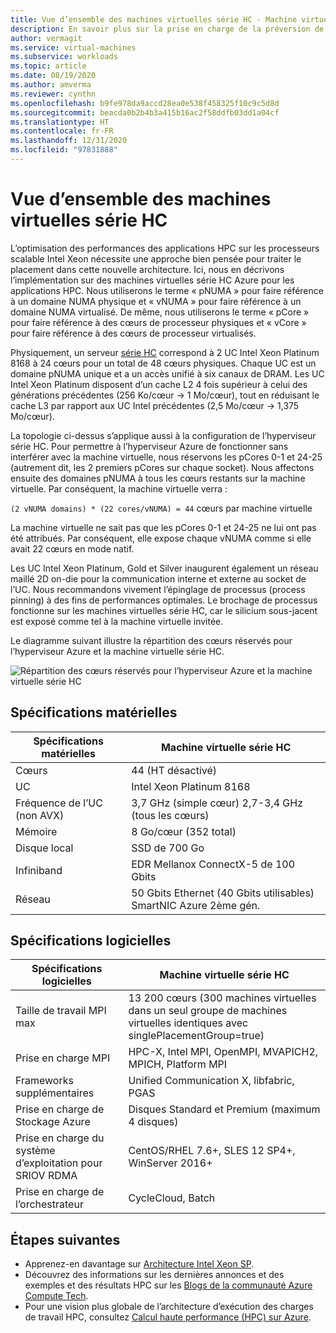 ```yaml
---
title: Vue d’ensemble des machines virtuelles série HC - Machine virtuelles Azure | Microsoft Docs
description: En savoir plus sur la prise en charge de la préversion de la taille de machine virtuelle série HC dans Azure.
author: vermagit
ms.service: virtual-machines
ms.subservice: workloads
ms.topic: article
ms.date: 08/19/2020
ms.author: amverma
ms.reviewer: cynthn
ms.openlocfilehash: b9fe978da9accd28ea0e538f458325f10c9c5d8d
ms.sourcegitcommit: beacda0b2b4b3a415b16ac2f58ddfb03dd1a04cf
ms.translationtype: HT
ms.contentlocale: fr-FR
ms.lasthandoff: 12/31/2020
ms.locfileid: "97831888"
---
```

# <a name="hc-series-virtual-machine-overview"></a>Vue d’ensemble des machines virtuelles série HC

L’optimisation des performances des applications HPC sur les processeurs scalable Intel Xeon nécessite une approche bien pensée pour traiter le placement dans cette nouvelle architecture. Ici, nous en décrivons l’implémentation sur des machines virtuelles série HC Azure pour les applications HPC. Nous utiliserons le terme « pNUMA » pour faire référence à un domaine NUMA physique et « vNUMA » pour faire référence à un domaine NUMA virtualisé. De même, nous utiliserons le terme « pCore » pour faire référence à des cœurs de processeur physiques et « vCore » pour faire référence à des cœurs de processeur virtualisés.

Physiquement, un serveur [série HC](../../hc-series.md) correspond à 2 UC Intel Xeon Platinum 8168 à 24 cœurs pour un total de 48 cœurs physiques. Chaque UC est un domaine pNUMA unique et a un accès unifié à six canaux de DRAM. Les UC Intel Xeon Platinum disposent d’un cache L2 4 fois supérieur à celui des générations précédentes (256 Ko/cœur -> 1 Mo/cœur), tout en réduisant le cache L3 par rapport aux UC Intel précédentes (2,5 Mo/cœur -> 1,375 Mo/cœur).

La topologie ci-dessus s’applique aussi à la configuration de l’hyperviseur série HC. Pour permettre à l’hyperviseur Azure de fonctionner sans interférer avec la machine virtuelle, nous réservons les pCores 0-1 et 24-25 (autrement dit, les 2 premiers pCores sur chaque socket). Nous affectons ensuite des domaines pNUMA à tous les cœurs restants sur la machine virtuelle. Par conséquent, la machine virtuelle verra :

`(2 vNUMA domains) * (22 cores/vNUMA) = 44` cœurs par machine virtuelle

La machine virtuelle ne sait pas que les pCores 0-1 et 24-25 ne lui ont pas été attribués. Par conséquent, elle expose chaque vNUMA comme si elle avait 22 cœurs en mode natif.

Les UC Intel Xeon Platinum, Gold et Silver inaugurent également un réseau maillé 2D on-die pour la communication interne et externe au socket de l’UC. Nous recommandons vivement l’épinglage de processus (process pinning) à des fins de performances optimales. Le brochage de processus fonctionne sur les machines virtuelles série HC, car le silicium sous-jacent est exposé comme tel à la machine virtuelle invitée.

Le diagramme suivant illustre la répartition des cœurs réservés pour l’hyperviseur Azure et la machine virtuelle série HC.

![Répartition des cœurs réservés pour l’hyperviseur Azure et la machine virtuelle série HC](./media/hc-series-overview/segregation-cores.png)

## <a name="hardware-specifications"></a>Spécifications matérielles

| Spécifications matérielles          | Machine virtuelle série HC                     |
|----------------------------------|----------------------------------|
| Cœurs                            | 44 (HT désactivé)                 |
| UC                              | Intel Xeon Platinum 8168         |
| Fréquence de l’UC (non AVX)          | 3,7 GHz (simple cœur) 2,7-3,4 GHz (tous les cœurs) |
| Mémoire                           | 8 Go/cœur (352 total)            |
| Disque local                       | SSD de 700 Go                       |
| Infiniband                       | EDR Mellanox ConnectX-5 de 100 Gbits   |
| Réseau                          | 50 Gbits Ethernet (40 Gbits utilisables) SmartNIC Azure 2ème gén.    |

## <a name="software-specifications"></a>Spécifications logicielles

| Spécifications logicielles     |Machine virtuelle série HC           |
|-----------------------------|-----------------------|
| Taille de travail MPI max            | 13 200 cœurs (300 machines virtuelles dans un seul groupe de machines virtuelles identiques avec singlePlacementGroup=true)  |
| Prise en charge MPI                 | HPC-X, Intel MPI, OpenMPI, MVAPICH2, MPICH, Platform MPI  |
| Frameworks supplémentaires       | Unified Communication X, libfabric, PGAS |
| Prise en charge de Stockage Azure       | Disques Standard et Premium (maximum 4 disques) |
| Prise en charge du système d’exploitation pour SRIOV RDMA   | CentOS/RHEL 7.6+, SLES 12 SP4+, WinServer 2016+  |
| Prise en charge de l’orchestrateur        | CycleCloud, Batch  |

## <a name="next-steps"></a>Étapes suivantes

- Apprenez-en davantage sur [Architecture Intel Xeon SP](https://software.intel.com/content/www/us/en/develop/articles/intel-xeon-processor-scalable-family-technical-overview.html).
- Découvrez des informations sur les dernières annonces et des exemples et des résultats HPC sur les [Blogs de la communauté Azure Compute Tech](https://techcommunity.microsoft.com/t5/azure-compute/bg-p/AzureCompute).
- Pour une vision plus globale de l’architecture d’exécution des charges de travail HPC, consultez [Calcul haute performance (HPC) sur Azure](/azure/architecture/topics/high-performance-computing/).
